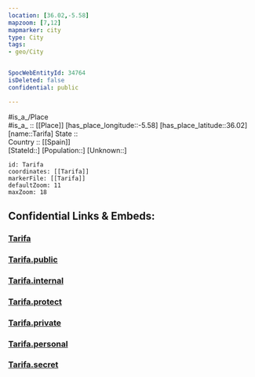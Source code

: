 ```yaml
---
location: [36.02,-5.58] 
mapzoom: [7,12] 
mapmarker: city 
type: City
tags:
- geo/City


SpocWebEntityId: 34764
isDeleted: false
confidential: public

---
```

#is_a_/Place  
#is_a_ :: [[Place]] 
[has_place_longitude::-5.58] 
[has_place_latitude::36.02] 
[name::Tarifa] 
State ::  
Country :: [[Spain]]  
[StateId::] 
[Population::] 
[Unknown::] 


```leaflet
id: Tarifa
coordinates: [[Tarifa]] 
markerFile: [[Tarifa]] 
defaultZoom: 11 
maxZoom: 18
```


## Confidential Links & Embeds: 

### [Tarifa](/_Standards/Earth/Continent/Europe/Europe~South/Spain/Provinces~Spain/Andalusia/Cádiz.Province/City/Tarifa.md) 

### [Tarifa.public](/_public/Earth/Continent/Europe/Europe~South/Spain/Provinces~Spain/Andalusia/Cádiz.Province/City/Tarifa.public.md) 

### [Tarifa.internal](/_internal/Earth/Continent/Europe/Europe~South/Spain/Provinces~Spain/Andalusia/Cádiz.Province/City/Tarifa.internal.md) 

### [Tarifa.protect](/_protect/Earth/Continent/Europe/Europe~South/Spain/Provinces~Spain/Andalusia/Cádiz.Province/City/Tarifa.protect.md) 

### [Tarifa.private](/_private/Earth/Continent/Europe/Europe~South/Spain/Provinces~Spain/Andalusia/Cádiz.Province/City/Tarifa.private.md) 

### [Tarifa.personal](/_personal/Earth/Continent/Europe/Europe~South/Spain/Provinces~Spain/Andalusia/Cádiz.Province/City/Tarifa.personal.md) 

### [Tarifa.secret](/_secret/Earth/Continent/Europe/Europe~South/Spain/Provinces~Spain/Andalusia/Cádiz.Province/City/Tarifa.secret.md)

